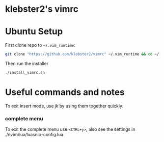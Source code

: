 # klebster2's vimrc

Ubuntu Setup
============

First clone repo to `~/.vim_runtime`:

```bash
git clone "https://github.com/klebster2/vimrc" ~/.vim_runtime && cd ~/.vim_runtime
```

Then run the installer

``` bash
./install_vimrc.sh
```

# Useful commands and notes

To exit insert mode, use jk by using them together quickly.


### complete menu
To exit the complete menu use `<CTRL+y>`, also see the settings in ./nvim/lua/luasnip-config.lua
